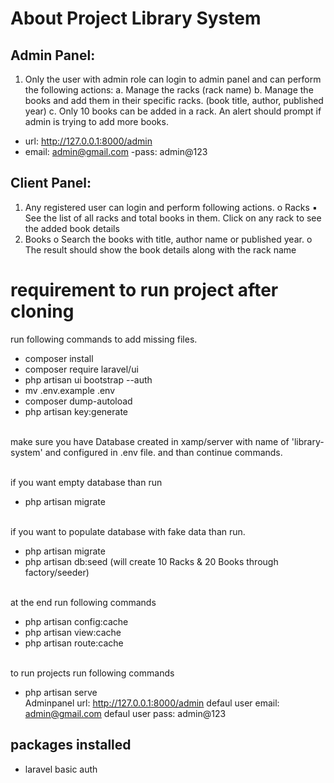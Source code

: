 # About Project Library System

## Admin Panel:
1. Only the user with admin role can login to admin panel and can perform the following actions:
a. Manage the racks (rack name)
b. Manage the books and add them in their specific racks. (book title, author, published
year)
c. Only 10 books can be added in a rack. An alert should prompt if admin is trying to
add more books.
- url: http://127.0.0.1:8000/admin
- email: admin@gmail.com
-pass: admin@123
## Client Panel:
1. Any registered user can login and perform following actions.
o Racks
▪ See the list of all racks and total books in them. Click on any rack to see the added
book details
2. Books
o Search the books with title, author name or published year.
o The result should show the book details along with the rack name

# requirement to run project after cloning
run following commands to add missing files.
- composer install
- composer require laravel/ui
- php artisan ui bootstrap --auth
- mv .env.example .env
- composer dump-autoload
- php artisan key:generate

<br>make sure you have Database created in xamp/server with name of 'library-system' and configured in .env file. and than continue commands.

<br>if you want empty database than run
- php artisan migrate

<br>if you want to populate database with fake data than run.
- php artisan migrate
- php artisan db:seed (will create 10 Racks & 20 Books through factory/seeder)


<br>at the end run following commands
- php artisan config:cache
- php artisan view:cache
- php artisan route:cache

<br>to run projects run following commands
- php artisan serve
<br>Adminpanel url: http://127.0.0.1:8000/admin
defaul user email: admin@gmail.com
defaul user pass: admin@123

## packages installed
- laravel basic auth
